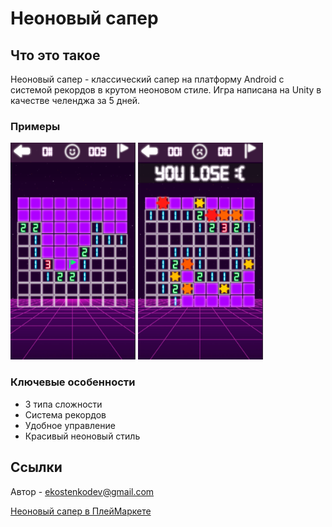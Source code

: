 # Неоновый сапер
## Что это такое
Неоновый сапер - классический сапер на платформу Android с системой рекордов в крутом неоновом стиле. Игра написана на Unity в качестве челенджа за 5 дней. 
### Примеры
<img src="screenshots/1.png" width="200">
<img src="screenshots/2.png" width="200">

### Ключевые особенности
* 3 типа сложности
* Система рекордов
* Удобное управление
* Красивый неоновый стиль

## Ссылки
Автор - ekostenkodev@gmail.com

[Неоновый сапер в ПлейМаркете](https://play.google.com/store/apps/details?id=com.EKostenkoDev.NeonMine)
